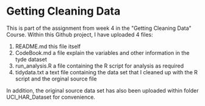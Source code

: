 # Getting Cleaning Data

This is part of the assignment from week 4 in the "Getting Cleaning Data" Course. 
Within this Github project, I have uploaded 4 files: 

1. README.md this file itself
2. CodeBook.md a file explain the variables and other information in the tyde dataset
3. run_analysis.R a file containing the R script for analysis as required
4. tidydata.txt a text file containing the data set that I cleaned up with the R script and the orginal source file

In addition, the original source data set has also been uploaded within folder UCI_HAR_Dataset for convenience. 

